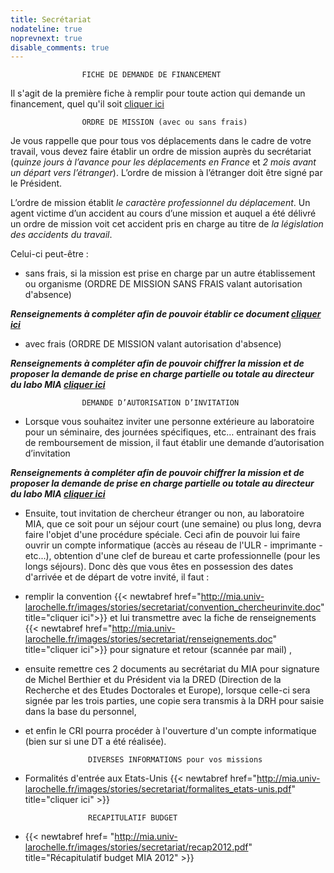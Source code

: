 ```yaml
---
title: Secrétariat
nodateline: true
noprevnext: true
disable_comments: true
---
```


                    FICHE DE DEMANDE DE FINANCEMENT

Il s'agit de la première fiche à remplir pour toute action qui demande un financement, quel qu'il soit [cliquer ici](/connexion/demande_financement/)

                    ORDRE DE MISSION (avec ou sans frais)

Je vous rappelle que pour tous vos déplacements dans le cadre de votre travail, vous devez faire établir un ordre de mission auprès du secrétariat (*quinze jours à l’avance pour les déplacements en France* et *2 mois avant un départ vers l’étranger*). L’ordre de mission à l’étranger doit être signé par le Président.

L’ordre de mission établit *le caractère professionnel du déplacement*. Un agent victime d’un accident au cours d’une mission et auquel a été délivré un ordre de mission voit cet accident pris en charge au titre de *la législation des accidents du travail*.

Celui-ci peut-être :

- sans frais, si la mission est prise en charge par un autre établissement ou organisme (ORDRE DE MISSION SANS FRAIS valant autorisation d'absence)

***Renseignements à compléter afin de pouvoir établir ce document [cliquer ici](/connexion/ordre_mission_sans_frais/)***

- avec frais (ORDRE DE MISSION valant autorisation d'absence)

***Renseignements à compléter afin de pouvoir chiffrer la mission et de proposer la demande de prise en charge partielle ou totale au directeur du labo MIA [cliquer ici](/connexion/ordre_mission_avec_frais/)***

                    DEMANDE D’AUTORISATION D’INVITATION  

- Lorsque vous souhaitez inviter une personne extérieure au laboratoire pour un séminaire, des journées spécifiques, etc… entrainant des frais de remboursement de mission, il faut établir une demande d’autorisation d’invitation

***Renseignements à compléter afin de pouvoir chiffrer la mission et de proposer la demande de prise en charge partielle ou totale au directeur du labo MIA [cliquer ici](/connexion/autorisation_invitation/)***

- Ensuite, tout invitation de chercheur étranger ou non, au laboratoire MIA, que ce soit pour un séjour court (une semaine) ou plus long, devra faire l'objet d'une procédure spéciale. Ceci afin de pouvoir lui faire ouvrir un compte informatique (accès au réseau de l'ULR - imprimante - etc...), obtention d'une clef de bureau et carte professionnelle (pour les longs séjours). Donc dès que vous êtes en possession des dates d'arrivée et de départ de votre invité, il faut :

- remplir la convention {{< newtabref  href="http://mia.univ-larochelle.fr/images/stories/secretariat/convention_chercheurinvite.doc" title="cliquer ici">}} et lui transmettre avec la fiche de renseignements {{< newtabref  href="http://mia.univ-larochelle.fr/images/stories/secretariat/renseignements.doc" title="cliquer ici">}} pour signature et retour (scannée par mail) ,
- ensuite remettre ces 2 documents au secrétariat du MIA pour signature de Michel Berthier et du Président via la DRED (Direction de la Recherche et des Etudes Doctorales et Europe),  lorsque celle-ci sera signée par les trois parties, une copie sera transmis à la DRH pour saisie dans la base du personnel,
- et enfin le CRI pourra procéder à l'ouverture d'un compte informatique (bien sur si une DT a été réalisée).

                    DIVERSES INFORMATIONS pour vos missions

- Formalités d'entrée aux Etats-Unis {{< newtabref  href="http://mia.univ-larochelle.fr/images/stories/secretariat/formalites_etats-unis.pdf" title="cliquer ici" >}}  

                    RECAPITULATIF BUDGET

- {{< newtabref  href= "http://mia.univ-larochelle.fr/images/stories/secretariat/recap2012.pdf" title="Récapitulatif budget MIA 2012" >}}    
